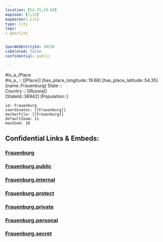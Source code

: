 ```yaml
---
location: [54.35,19.68] 
mapzoom: [7,12] 
mapmarker: city 
type: City
tags:
- geo/City


SpocWebEntityId: 30236
isDeleted: false
confidential: public

---
```

#is_a_/Place  
#is_a_ :: [[Place]] 
[has_place_longitude::19.68] 
[has_place_latitude::54.35] 
[name::Frauenburg] 
State ::  
Country :: [[Russia]]  
[StateId::36942] 
[Population::] 



```leaflet
id: Frauenburg
coordinates: [[Frauenburg]] 
markerFile: [[Frauenburg]] 
defaultZoom: 11 
maxZoom: 18
```


## Confidential Links & Embeds: 

### [Frauenburg](/_Standards/Earth/Continent/Europe/Europe~East/Poland/Provinces~Poland/Warmian-Masurian/City/Frauenburg.md) 

### [Frauenburg.public](/_public/Earth/Continent/Europe/Europe~East/Poland/Provinces~Poland/Warmian-Masurian/City/Frauenburg.public.md) 

### [Frauenburg.internal](/_internal/Earth/Continent/Europe/Europe~East/Poland/Provinces~Poland/Warmian-Masurian/City/Frauenburg.internal.md) 

### [Frauenburg.protect](/_protect/Earth/Continent/Europe/Europe~East/Poland/Provinces~Poland/Warmian-Masurian/City/Frauenburg.protect.md) 

### [Frauenburg.private](/_private/Earth/Continent/Europe/Europe~East/Poland/Provinces~Poland/Warmian-Masurian/City/Frauenburg.private.md) 

### [Frauenburg.personal](/_personal/Earth/Continent/Europe/Europe~East/Poland/Provinces~Poland/Warmian-Masurian/City/Frauenburg.personal.md) 

### [Frauenburg.secret](/_secret/Earth/Continent/Europe/Europe~East/Poland/Provinces~Poland/Warmian-Masurian/City/Frauenburg.secret.md)

